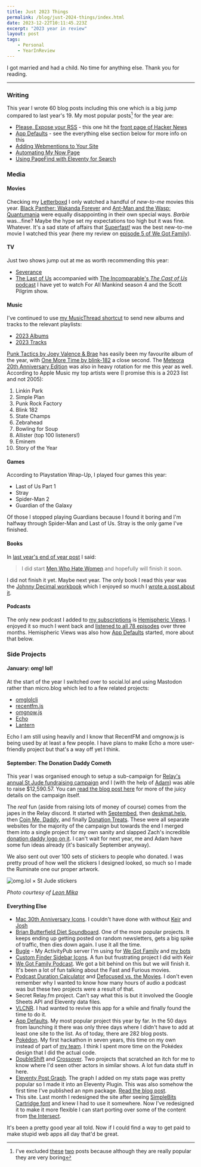 ```yaml
---
title: Just 2023 Things
permalink: /blog/just-2024-things/index.html
date: 2023-12-22T10:11:45.223Z
excerpt: "2023 year in review"
layout: post
tags:
    - Personal
    - YearInReview
---
```


I got married and had a child. No time for anything else. Thank you for reading.

---
### Writing

This year I wrote 60 blog posts including this one which is a big jump compared to last year's 19. My most popular posts[^1] for the year are:

- [Please, Expose your RSS](https://rknight.me/please-expose-your-rss/) - this one hit the [front page of Hacker News](https://news.ycombinator.com/item?id=38595855)
- [App Defaults](https://rknight.me/app-defaults/) - see the everything else section below for more info on this
- [Adding Webmentions to Your Site](https://rknight.me//adding-webmentions-to-your-site/)
- [Automating My Now Page](https://rknight.me//automating-my-now-page/)
- [Using PageFind with Eleventy for Search](https://rknight.me/using-pagefind-with-eleventy-for-search/)
### Media

#### Movies

Checking my [Letterboxd](https://letterboxd.com/rknightuk) I only watched a handful of _new-to-me_ movies this year. [Black Panther: Wakanda Forever](https://www.imdb.com/title/tt9114286/) and [Ant-Man and the Wasp: Quantumania](https://www.imdb.com/title/tt10954600/) were equally disappointing in their own special ways. _Barbie_ was...fine? Maybe the hype set my expectations too high but it was fine. Whatever. It's a sad state of affairs that [Superfast!](https://www.imdb.com/title/tt2933474/) was the best new-to-me movie I watched this year (here my review on [episode 5 of We Got Family](https://wegot.family/5/)).
#### TV

Just two shows jump out at me as worth recommending this year:

- [Severance](https://www.imdb.com/title/tt11280740/)
- [The Last of Us](https://www.imdb.com/title/tt3581920/) accompanied with [The Incomparable's _The Cast of Us_ podcast](https://www.theincomparable.com/tcou/)
I have yet to watch For All Mankind season 4 and the Scott Pilgrim show.
#### Music

I've continued to use [my MusicThread shortcut](https://rknight.me/add-to-musicthread-shortcut/) to send new albums and tracks to the relevant playlists:

- [2023 Albums](https://musicthread.app/thread/2L6LZz60026Onq3waGuwt7WdJ5x)
- [2023 Tracks](https://musicthread.app/thread/2L6IuBPKCCo7fsA8SFyXZLirH5W)

[Punk Tactics by Joey Valence & Brae](https://musicthread.app/link/2VIGOGRMFyCta6smxRY0H5jKPQq) has easily been my favourite album of the year, with [One More Time by blink-182](https://musicthread.app/link/2X1GTScJIyLzJugjczig4sWFn66) a close second. The [Meteora 20th Anniversary Edition](https://musicthread.app/link/2YgZCdX5aTVecEnkxXiVFpnTRaI?share_prompt=1) was also in heavy rotation for me this year as well. According to Apple Music my top artists were (I promise this is a 2023 list and not 2005):

1. Linkin Park
2. Simple Plan
3. Punk Rock Factory
4. Blink 182
5. State Champs
6. Zebrahead
7. Bowling for Soup
8. Allister (top 100 listeners!)
9. Eminem
10. Story of the Year
#### Games

According to Playstation Wrap-Up, I played four games this year:

- Last of Us Part 1
- Stray
- Spider-Man 2
- Guardian of the Galaxy

Of those I stopped playing Guardians because I found it boring and I'm halfway through Spider-Man and Last of Us. Stray is the only game I've finished.
#### Books

In [last year's end of year post](https://rknight.me/just-2022-things/) I said:

> I did start [Men Who Hate Women](https://micro.blog/books/9781728236254) and hopefully will finish it soon.

I did not finish it yet. Maybe next year. The only book I read this year was the [Johnny Decimal workbook](https://johnnydecimal.com/10-19-concepts/14-build-your-system/14.02-the-decimal-workbook/) which I enjoyed so much I [wrote a post about it](https://rknight.me/using-the-johnny-decimal-system/).

#### Podcasts

The only new podcast I added to [my subscriptions](http://localhost:8080/podcasts/roll/) is [Hemispheric Views](https://hemisphericviews.com/). I enjoyed it so much I went back and [listened to all 78 episodes](http://localhost:8080/three-years-of-hemispheric-views-feedback/) over three months. Hemispheric Views was also how [App Defaults](https://defaults.rknight.me/) started, more about that below.
### Side Projects

#### January: omg! lol!

At the start of the year I switched over to social.lol and using Mastodon rather than micro.blog which led to a few related projects:

- [omglolcli](https://github.com/rknightuk/omglolcli)
- [recentfm.js](https://recentfm.rknight.me/)
- [omgnow.js](https://omgnow.rknight.me/)
- [Echo](https://echo.rknight.me/)
- [Lantern](https://lantern.rknight.me/)

Echo I am still using heavily and I know that RecentFM and omgnow.js is being used by at least a few people. I have plans to make Echo a more user-friendly project but that's a way off yet I think.
#### September: The Donation Daddy Cometh

This year I was organised enough to setup a sub-campaign for [Relay's annual St Jude fundraising campaign](https://relay.experience.stjude.org) and I (with the help of [Adam](https://neatnik.net)) was able to raise $12,590.57. You can [read the blog post here](/st-jude-2023-final-numbers/) for more of the juicy details on the campaign itself.

The _real_ fun (aside from raising lots of money of course) comes from the japes in the Relay discord. It started with [Septembed](http://septembed.rknight.me), then [deskmat.help](https://deskmat.help), then [Coin Me, Daddy](https://coinme.dad/dy), and finally [Donation Treats](https://donationtreats.rknight.me). These were all separate websites for the majority of the campaign but towards the end I merged them into a single project for my own sanity and slapped Zach's incredible [donation daddy logo on it](https://donationdaddy.rknight.me). I can't wait for next year, me and Adam have some fun ideas already (it's basically September anyway).

We also sent out over 100 sets of stickers to people who donated. I was pretty proud of how well the stickers I designed looked, so much so I made the Ruminate one our proper artwork.

![omg.lol × St Jude stickers](https://cdn.rknight.me/site/omg-lol-st-jude-stickers.jpg)

_Photo courtesy of [Leon Mika](https://lmika.org/)_
#### Everything Else

- [Mac 30th Anniversary Icons](https://rknightuk.github.io/mac-30-font-svg/). I couldn't have done with without [Keir](https://keiransell.com/) and [Josh](https://calvetti.me/)
- [Brian Butterfield Diet Soundboard](https://treatday.rknight.me/). One of the more popular projects. It keeps ending up getting posted on random newsletters, gets a big spike of traffic, then dies down again. I use it all the time.
- [Bugle](https://bugle.lol/) - My ActivityPub server I'm using for [We Got Family](https://bugle.lol/@wegotfamily) and [my bots](https://knightbot.rknight.me)
- [Custom Finder Sidebar Icons](https://github.com/rknightuk/custom-finder-sidebar-icons). A fun but frustrating project I did with Keir
- [We Got Family Podcast](https://wegot.family/). We got a bit behind on this but we will finish it. It's been a lot of fun talking about the Fast and Furious movies.
- [Podcast Duration Calculator](https://podduration.rknight.me/) and [Defocused vs. the Movies](https://defocused-vs-the-movies.netlify.app/). I don't even remember why I wanted to know how many hours of audio a podcast was but these two projects were a result of that. 
- Secret Relay.fm project. Can't say what this is but it involved the Google Sheets API and Eleventy data files.
- [VLCNR](https://vlcnr.rknight.me/). I had wanted to revive this app for a while and finally found the time to do it. 
- [App Defaults](https://defaults.rknight.me/). My most popular project this year by far. In the 50 days from launching it there was only three days where I didn't have to add at least one site to the list. As of today, there are 282 blog posts.
- [Pokédon](https://pokedon.rknight.me/). My first hackathon in seven years, this time on my own instead of part of [my team](https://devsdodesign). I think I spent more time on the Pokédex design that I did the actual code.
- [DoubleShift](https://doubleshift.rknight.me) and [Crossover](https://crossover.rknight.me). Two projects that scratched an itch for me to know where I'd seen other actors in similar shows. A lot fun data stuff in here.
- [Eleventy Post Graph](https://postgraph.rknight.me/). The graph I added on my stats page was pretty popular so I made it into an Eleventy Plugin. This was also somehow the first time I've published an npm package. [Read the blog post](https://rknight.me/eleventy-post-graph-plugin/).
- This site. Last month I redesigned the site after seeing [SimpleBits Cartridge font](https://simplebits.shop/products/cartridge) and knew I had to use it somewhere. Now I've redesigned it to make it more flexible I can start porting over some of the content from [the Intersect](https://intersect.rknight.me).

It's been a pretty good year all told. Now if I could find a way to get paid to make stupid web apps all day that'd be great.

[^1]: I've excluded [these](https://rknight.me/convert-spotify-facebook-to-email-login/) [two](https://rknight.me//create-a-blank-no-header-markdown-table/) posts because although they are really popular they are very boring